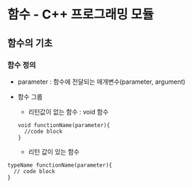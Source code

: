 # 함수 - C++ 프로그래밍 모듈

## 함수의 기초

### 함수 정의

- parameter : 함수에 전달되는 매개변수(parameter, argument)
- 함수 그룹
  - 리턴값이 없는 함수 : void 함수

  ```
  void functionName(parameter){
    //code block
  }
  ```

  - 리턴 값이 있는 함수

```
typeName functionName(parameter){
  // code block
}
```


